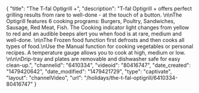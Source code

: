 {
    "title": "The T-fal Optigrill +",
    "description": "T-fal Optigrill + offers perfect grilling results from rare to well-done - at the touch of a button.  \n\nThe Optigrill features 6 cooking programs: Burgers, Poultry, Sandwiches, Sausage, Red Meat, Fish.  The Cooking indicator light changes from yellow to red and an audible beeps alert you when food is at rare, medium and well-done.  \n\nThe Frozen food function first defrosts and then cooks all types of food.\nUse the Manual function for cooking vegetables or personal recipes.  A temperature gauge allows you to cook at high, medium or low.  \n\n\nDrip-tray and plates are removable and dishwasher safe for easy clean-up.",
    "channelid": "6410334",
    "videoid": "80416747",
    "date_created": "1479420642",
    "date_modified": "1479421729",
    "type": "captivate",
    "layout": "channelVideo",
    "url": "\/holidays\/the-t-fal-optigrill\/6410334-80416747"
}